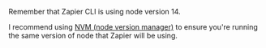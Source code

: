 Remember that Zapier CLI is using node version 14.

I recommend using [NVM (node version manager)](https://github.com/nvm-sh/nvm) to ensure you're running the same version of node that Zapier will be using.

